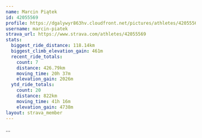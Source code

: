 ```yaml
---
name: Marcin Piątek
id: 42055569
profile: https://dgalywyr863hv.cloudfront.net/pictures/athletes/42055569/12602382/1/large.jpg
username: marcin-piatek
strava_url: https://www.strava.com/athletes/42055569
stats:
  biggest_ride_distance: 118.14km
  biggest_climb_elevation_gain: 461m
  recent_ride_totals:
    count: 7
    distance: 426.79km
    moving_time: 20h 37m
    elevation_gain: 2026m
  ytd_ride_totals:
    count: 20
    distance: 822km
    moving_time: 41h 16m
    elevation_gain: 4738m
layout: strava_member
--- 
```

...
